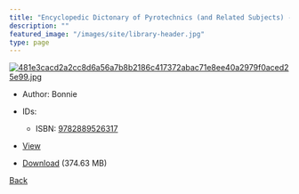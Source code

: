 ```yaml
---
title: "Encyclopedic Dictonary of Pyrotechnics (and Related Subjects) - Internet Edition"
description: ""
featured_image: "/images/site/library-header.jpg"
type: page
---
```


<a href="https://drive.google.com/uc?export=view&id=1BXE2tCUrfYgGZq9l99HhgJYyVBgbe1Yv" target="_blank">![481e3cacd2a2cc8d6a56a7b8b2186c417372abac71e8ee40a2979f0aced25e99.jpg](https://drive.google.com/uc?export=view&id=1uwzU7hOTYTSFH2JXx9PhGeGesH3CkWfH)</a>
* Author: Bonnie
* IDs:
  * ISBN: <a href="https://www.worldcat.org/isbn/9782889526317" target="_blank">9782889526317</a>
* <a href="https://drive.google.com/uc?export=view&id=1BXE2tCUrfYgGZq9l99HhgJYyVBgbe1Yv" target="_blank">View</a>

* [Download](https://drive.google.com/uc?export=download&id=1BXE2tCUrfYgGZq9l99HhgJYyVBgbe1Yv) (374.63 MB)

[Back](/library/)
